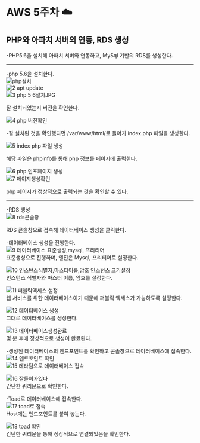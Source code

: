 # AWS 5주차 :cloud:  

## PHP와 아파치 서버의 연동, RDS 생성    

-PHP5.6을 설치해 아파치 서버와 연동하고, MySql 기반의 RDS를 생성한다.     

-----------------------------------------------------------------------      
-php 5.6을 설치한다.       
![php설치](https://user-images.githubusercontent.com/66204538/121376252-5559ac80-c97c-11eb-9437-7535b7ce28e4.JPG)            
![2 apt update](https://user-images.githubusercontent.com/66204538/121376398-75896b80-c97c-11eb-867e-ab08b2084dfb.JPG)              
![3 php 5 6설치JPG](https://user-images.githubusercontent.com/66204538/121376430-7e7a3d00-c97c-11eb-8c80-5c9aff2337e2.JPG)            
          
잘 설치되었는지 버전을 확인한다.        

![4 php 버전확인](https://user-images.githubusercontent.com/66204538/121376553-98b41b00-c97c-11eb-9cc0-23f83d2166a3.JPG)            

-잘 설치된 것을 확인했다면 /var/www/html/로 들어가 index.php 파일을 생성한다.        
           
![5 index php 파일 생성](https://user-images.githubusercontent.com/66204538/121376654-a8336400-c97c-11eb-8e5d-0eb9c13d1337.JPG)           
         
해당 파일은 phpinfo를 통해 php 정보를 페이지에 출력한다.       
           
![6 php 인포페이지 생성](https://user-images.githubusercontent.com/66204538/121376986-f5173a80-c97c-11eb-95f3-f6e4cc3dedc2.JPG)           
![7 페이지생성확인](https://user-images.githubusercontent.com/66204538/121377048-03655680-c97d-11eb-9663-9ac92d43891b.JPG)           
        
php 페이지가 정상적으로 출력되는 것을 확인할 수 있다.         
             
-------------------------------------------------------------------------------                
         
-RDS 생성       
![8 rds콘솔창](https://user-images.githubusercontent.com/66204538/121377316-33acf500-c97d-11eb-8f6b-87f938288789.JPG)        
          
RDS 콘솔창으로 접속해 데이터베이스 생성을 클릭한다.         
      
-데이터베이스 생성을 진행한다.        
![9 데이터베이스 표준생성,mysql, 프리티어](https://user-images.githubusercontent.com/66204538/121377514-5ccd8580-c97d-11eb-996a-d408c93480b6.JPG)          
표준생성으로 진행하며, 엔진은 Mysql, 프리티어로 설정한다.        
        
![10 인스턴스식별자,마스터이름,암호 인스턴스 크기설정](https://user-images.githubusercontent.com/66204538/121377745-91414180-c97d-11eb-9ea6-486d477e20aa.JPG)             
인스턴스 식별자와 마스터 이름, 암호를 설정한다.         
         
![11 퍼블릭엑세스 설정](https://user-images.githubusercontent.com/66204538/121377903-b2099700-c97d-11eb-8d40-52201b68827b.JPG)                
웹 서비스를 위한 데이터베이스이기 때문에 퍼블릭 엑세스가 가능하도록 설정한다.        
           
![12 데이터베이스 생성](https://user-images.githubusercontent.com/66204538/121378088-d82f3700-c97d-11eb-8808-45a410bb41de.JPG)           
그대로 데이터베이스를 생성한다.        
            
![13 데이터베이스생성완료](https://user-images.githubusercontent.com/66204538/121378200-f301ab80-c97d-11eb-97e0-6808fc930358.JPG)            
몇 분 후에 정상적으로 생성이 완료된다.          
            
-생성된 데이터베이스의 엔드포인트를 확인하고 콘솔창으로 데이터베이스에 접속한다.        
![14 엔드포인트 확인](https://user-images.githubusercontent.com/66204538/121378425-280dfe00-c97e-11eb-8fba-f7be442ce07f.JPG)                 
![15 테라텀으로 데이터베이스 접속](https://user-images.githubusercontent.com/66204538/121378456-2e9c7580-c97e-11eb-8a60-1b82236503ed.JPG)               
          
![16 잘들어가있다](https://user-images.githubusercontent.com/66204538/121378512-3c51fb00-c97e-11eb-99a7-5e5fd82f3293.JPG)               
간단한 쿼리문으로 확인한다.         
            
-Toad로 데이터베이스에 접속한다.        
![17 toad로 접속](https://user-images.githubusercontent.com/66204538/121378665-5c81ba00-c97e-11eb-97b5-5d7abec80286.JPG)                 
Host에는 엔드포인트를 붙여 놓는다.          
            
![18 toad 확인](https://user-images.githubusercontent.com/66204538/121378714-65728b80-c97e-11eb-8425-bacd584d8ab3.JPG)           
간단한 쿼리문을 통해 정상적으로 연결되었음을 확인한다.             
                    
                    
                    

 
